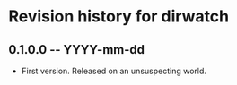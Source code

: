 # Revision history for dirwatch

## 0.1.0.0 -- YYYY-mm-dd

* First version. Released on an unsuspecting world.
